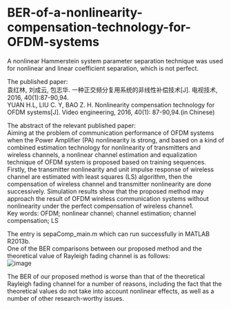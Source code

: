 # BER-of-a-nonlinearity-compensation-technology-for-OFDM-systems
A nonlinear Hammerstein system parameter separation technique was used for nonlinear and linear coefficient separation, which is not perfect.   

The published paper:  
袁红林, 刘成云, 包志华. 一种正交频分复用系统的非线性补偿技术[J]. 电视技术, 2016, 40(1):87-90,94.        
YUAN H.L, LIU C. Y, BAO Z. H. Nonlinearity compensation technology for OFDM systems[J]. Video engineering, 2016, 40(1): 87-90,94.(in Chinese)     

The abstract of the relevant published paper:   
Aiming at the problem of communication performance of OFDM systems when the Power Amplifier (PA) nonlinearity is strong, and based on a kind of combined estimation technology for nonlinearity of transmitters and wireless channels, a nonlinear channel estimation and equalization technique of OFDM system is proposed based on training sequences. Firstly, the transmitter nonlinearity and unit impulse response of wireless channel are estimated with least squares (LS) algorithm, then the compensation of wireless channel and transmitter nonlinearity are done successively. Simulation results show that the proposed method may approach the result of OFDM wireless communication systems without nonlinearity under the perfect compensation of wireless channe1.     
Key words: OFDM; nonlinear channel; channel estimation; channel compensation; LS   

The entry is sepaComp_main.m which can run successfully in MATLAB R2013b.   
One of the BER comparisons between our proposed method and the theoretical value of Rayleigh fading channel is as follows:    
![image](https://github.com/user-attachments/assets/3bb59765-7653-47d3-9eda-084145ebe9c9) 

The BER of our proposed method is worse than that of the theoretical Rayleigh fading channel for a number of reasons, including the fact that the theoretical values do not take into account nonlinear effects, as well as a number of other research-worthy issues.  
